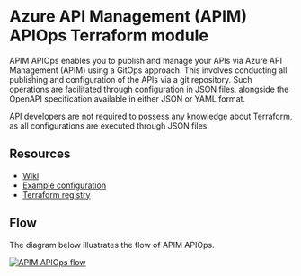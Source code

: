 # Azure API Management (APIM) APIOps Terraform module
APIM APIOps enables you to publish and manage your APIs via Azure API Management (APIM) using a GitOps approach. This involves conducting all publishing and configuration of the APIs via a git repository. Such operations are facilitated through configuration in JSON files, alongside the OpenAPI specification available in either JSON or YAML format.

API developers are not required to possess any knowledge about Terraform, as all configurations are executed through JSON files.

## Resources
* [Wiki](https://github.com/robertbrandso/terraform-azurerm-apim-apiops/wiki)
* [Example configuration](https://github.com/robertbrandso/terraform-azurerm-apim-apiops/tree/main/examples)
* [Terraform registry](https://registry.terraform.io/modules/robertbrandso/apim-apiops)

## Flow
The diagram below illustrates the flow of APIM APIOps.

[![APIM APIOps flow](https://github.com/robertbrandso/terraform-azurerm-apim-apiops/wiki/images/apiops-flow.drawio.png)](https://github.com/robertbrandso/terraform-azurerm-apim-apiops/wiki/images/apiops-flow.drawio.png)